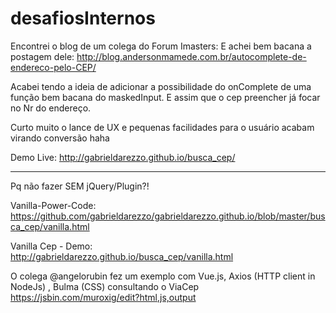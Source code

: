 # desafiosInternos

Encontrei o blog de um colega do Forum Imasters:
E achei bem bacana a postagem dele:
http://blog.andersonmamede.com.br/autocomplete-de-endereco-pelo-CEP/

Acabei tendo a ideia de adicionar a possibilidade do onComplete de uma função bem bacana do maskedInput.
E assim que o cep preencher já focar no Nr do endereço.

Curto muito o lance de UX e pequenas facilidades para o usuário acabam virando conversão haha

Demo Live:
http://gabrieldarezzo.github.io/busca_cep/

--------------

Pq não fazer SEM jQuery/Plugin?!

Vanilla-Power-Code:  
https://github.com/gabrieldarezzo/gabrieldarezzo.github.io/blob/master/busca_cep/vanilla.html  

Vanilla Cep - Demo:  
http://gabrieldarezzo.github.io/busca_cep/vanilla.html  



O colega @angelorubin fez um exemplo com Vue.js, Axios (HTTP client in NodeJs) , Bulma (CSS) consultando o ViaCep  
https://jsbin.com/muroxig/edit?html,js,output




